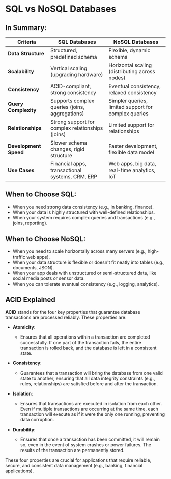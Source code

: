 # SQL vs NoSQL Databases

## In Summary:

| **Criteria**              | **SQL Databases**                                 | **NoSQL Databases**                                |
|---------------------------|--------------------------------------------------|---------------------------------------------------|
| **Data Structure**         | Structured, predefined schema                    | Flexible, dynamic schema                          |
| **Scalability**            | Vertical scaling (upgrading hardware)            | Horizontal scaling (distributing across nodes)    |
| **Consistency**            | ACID-compliant, strong consistency               | Eventual consistency, relaxed consistency         |
| **Query Complexity**       | Supports complex queries (joins, aggregations)   | Simpler queries, limited support for complex queries|
| **Relationships**          | Strong support for complex relationships (joins)| Limited support for relationships                 |
| **Development Speed**      | Slower schema changes, rigid structure           | Faster development, flexible data model           |
| **Use Cases**              | Financial apps, transactional systems, CRM, ERP | Web apps, big data, real-time analytics, IoT      |

## When to Choose SQL:
- When you need strong data consistency (e.g., in banking, finance).
- When your data is highly structured with well-defined relationships.
- When your system requires complex queries and transactions (e.g., joins, reporting).

## When to Choose NoSQL:
- When you need to scale horizontally across many servers (e.g., high-traffic web apps).
- When your data structure is flexible or doesn't fit neatly into tables (e.g., documents, JSON).
- When your app deals with unstructured or semi-structured data, like social media posts or sensor data.
- When you can tolerate eventual consistency (e.g., logging, analytics).

## ACID Explained

**ACID** stands for the four key properties that guarantee database transactions are processed reliably. These properties are:

- **Atomicity**: 
  - Ensures that all operations within a transaction are completed successfully. If one part of the transaction fails, the entire transaction is rolled back, and the database is left in a consistent state.
  
- **Consistency**: 
  - Guarantees that a transaction will bring the database from one valid state to another, ensuring that all data integrity constraints (e.g., rules, relationships) are satisfied before and after the transaction.
  
- **Isolation**: 
  - Ensures that transactions are executed in isolation from each other. Even if multiple transactions are occurring at the same time, each transaction will execute as if it were the only one running, preventing data corruption.
  
- **Durability**: 
  - Ensures that once a transaction has been committed, it will remain so, even in the event of system crashes or power failures. The results of the transaction are permanently stored.

These four properties are crucial for applications that require reliable, secure, and consistent data management (e.g., banking, financial applications).
